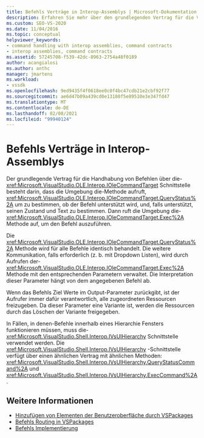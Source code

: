 ```yaml
---
title: Befehls Verträge in Interop-Assemblys | Microsoft-Dokumentation
description: Erfahren Sie mehr über den grundlegenden Vertrag für die Verarbeitung von Befehlen über die Microsoft. VisualStudio. OLE. Interop. IOleCommandTarget-Schnittstelle.
ms.custom: SEO-VS-2020
ms.date: 11/04/2016
ms.topic: conceptual
helpviewer_keywords:
- command handling with interop assemblies, command contracts
- interop assemblies, command contracts
ms.assetid: 57245708-f539-42dc-8963-2754a48f0189
author: acangialosi
ms.author: anthc
manager: jmartens
ms.workload:
- vssdk
ms.openlocfilehash: 9ed9435f4f0618ee0c0f4bc47cdb21e2cbf92f77
ms.sourcegitcommit: ae6d47b09a439cd0e13180f5e89510e3e347fd47
ms.translationtype: MT
ms.contentlocale: de-DE
ms.lasthandoff: 02/08/2021
ms.locfileid: "99940124"
---
```

# <a name="command-contracts-in-interop-assemblies"></a>Befehls Verträge in Interop-Assemblys
Der grundlegende Vertrag für die Handhabung von Befehlen über die- <xref:Microsoft.VisualStudio.OLE.Interop.IOleCommandTarget> Schnittstelle besteht darin, dass die Umgebung die-Methode aufruft, <xref:Microsoft.VisualStudio.OLE.Interop.IOleCommandTarget.QueryStatus%2A> um zu bestimmen, ob der Befehl unterstützt wird, und, falls unterstützt, seinen Zustand und Text zu bestimmen. Dann ruft die Umgebung die- <xref:Microsoft.VisualStudio.OLE.Interop.IOleCommandTarget.Exec%2A> Methode auf, um den Befehl auszuführen.

 Die <xref:Microsoft.VisualStudio.OLE.Interop.IOleCommandTarget.QueryStatus%2A> Methode wird für alle Befehle identisch behandelt. Die weitere Kommunikation, falls erforderlich (z. b. mit Dropdown Listen), wird durch Aufrufen der- <xref:Microsoft.VisualStudio.OLE.Interop.IOleCommandTarget.Exec%2A> Methode mit den entsprechenden Parametern verwaltet. Die Interpretation dieser Parameter hängt von dem angegebenen Befehl ab.

 Wenn das Befehls Ziel Werte im Output-Parameter zurückgibt, ist der Aufrufer immer dafür verantwortlich, alle zugeordneten Ressourcen freizugeben. Da dieser Parameter eine Variante ist, werden die Ressourcen durch das Löschen der Variante freigegeben.

 In Fällen, in denen-Befehle innerhalb eines Hierarchie Fensters funktionieren müssen, muss die- <xref:Microsoft.VisualStudio.Shell.Interop.IVsUIHierarchy> Schnittstelle verwendet werden. Die <xref:Microsoft.VisualStudio.Shell.Interop.IVsUIHierarchy> -Schnittstelle verfügt über einen ähnlichen Vertrag mit ähnlichen Methoden: <xref:Microsoft.VisualStudio.Shell.Interop.IVsUIHierarchy.QueryStatusCommand%2A> und <xref:Microsoft.VisualStudio.Shell.Interop.IVsUIHierarchy.ExecCommand%2A> .

## <a name="see-also"></a>Weitere Informationen
- [Hinzufügen von Elementen der Benutzeroberfläche durch VSPackages](../../extensibility/internals/how-vspackages-add-user-interface-elements.md)
- [Befehls Routing in VSPackages](../../extensibility/internals/command-routing-in-vspackages.md)
- [Befehls Implementierung](../../extensibility/internals/command-implementation.md)

